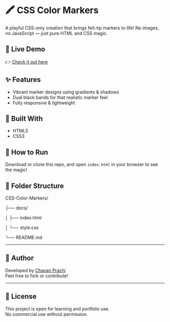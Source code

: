 # 🖍️ CSS Color Markers

A playful CSS-only creation that brings felt-tip markers to life! No images, no JavaScript — just pure HTML and CSS magic.

## 🔗 Live Demo  
👉 [Check it out here](https://chavan-prachi.github.io/CSS-Color-Markers/)

## ✨ Features
- Vibrant marker designs using gradients & shadows  
- Dual black bands for that realistic marker feel  
- Fully responsive & lightweight

## 🧰 Built With
- HTML5  
- CSS3

## 🚀 How to Run
Download or clone this repo, and open `index.html` in your browser to see the magic!

## 📁 Folder Structure

CSS-Color-Markers/

├── docs/

│ ├── index.html

│ └── style.css

└── README.md

---

## 📌 Author

Developed by [Chavan Prachi](https://github.com/Chavan-Prachi)  
Feel free to fork or contribute!

---

## 🧾 License

This project is open for learning and portfolio use.  
No commercial use without permission.

